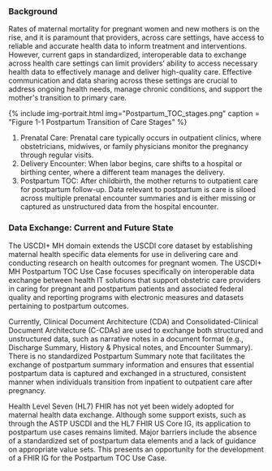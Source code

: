 ### Background

Rates of maternal mortality for pregnant women and new mothers is on the rise, and it is paramount that providers, across care settings, have access to reliable and accurate health data to inform treatment and interventions. However, current gaps in standardized, interoperable data to exchange across health care settings can limit providers’ ability to access necessary health data to effectively manage and deliver high-quality care. Effective communication and data sharing across these settings are crucial to address ongoing health needs, manage chronic conditions, and support the mother's transition to primary care.

{% include img-portrait.html img="Postpartum_TOC_stages.png" caption = "Figure 1-1 Postpartum Transition of Care Stages" %}

1.	Prenatal Care: Prenatal care typically occurs in outpatient clinics, where obstetricians, midwives, or family physicians monitor the pregnancy through regular visits. 
2.	Delivery Encounter: When labor begins, care shifts to a hospital or birthing center, where a different team manages the delivery.
3.	Postpartum TOC: After childbirth, the mother returns to outpatient care for postpartum follow-up. Data relevant to postpartum is care is siloed across multiple prenatal encounter summaries and is either missing or captured as unstructured data from the hospital encounter.

### Data Exchange: Current and Future State

The USCDI+ MH domain extends the USCDI core dataset by establishing maternal health specific data elements for use in delivering care and conducting research on health outcomes for pregnant women. The USCDI+ MH Postpartum TOC Use Case focuses specifically on interoperable data exchange between health IT solutions that support obstetric care providers in caring for pregnant and postpartum patients and associated federal quality and reporting programs with electronic measures and datasets pertaining to postpartum outcomes. 

Currently, Clinical Document Architecture (CDA) and Consolidated-Clinical Document Architecture (C-CDAs) are used to exchange both structured and unstructured data, such as narrative notes in a document format (e.g., Discharge Summary, History & Physical notes, and Encounter Summary). There is no standardized Postpartum Summary note that facilitates the exchange of postpartum summary information and ensures that essential postpartum data is captured and exchanged in a structured, consistent manner when individuals transition from inpatient to outpatient care after pregnancy. 

Health Level Seven (HL7) FHIR has not yet been widely adopted for maternal health data exchange. Although some support exists, such as through the ASTP USCDI and the HL7 FHIR US Core IG, its application to postpartum use cases remains limited. Major barriers include the absence of a standardized set of postpartum data elements and a lack of guidance on appropriate value sets. This presents an opportunity for the development of a FHIR IG for the Postpartum TOC Use Case. 
